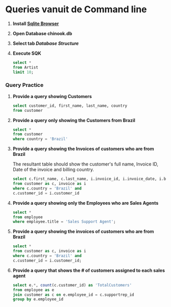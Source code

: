 # Queries vanuit de Command line

<ol>

<li>

**Install [Sqlite Browser](https://sqlitebrowser.org/dl/)** 

</li>

<li>

**Open Database chinook.db**

</li>

<li>

**Select tab <i>Database Structure</i>**

</li>

<li>

**Execute SQK**
```sql
select * 
from Artist 
limit 10;
```

</li>

</ol>

### Query Practice

<ol>

<li>

**Provide a query showing Customers**
```sql
select customer_id, first_name, last_name, country
from customer
```
</li>

<li>

**Provide a query only showing the Customers from Brazil**
```sql
select * 
from customer
where country = 'Brazil'
```

</li>

<li>

**Provide a query showing the Invoices of customers who are from Brazil**

The resultant table should show the customer's full name, Invoice ID, Date of the invoice and billing country.

```sql
select c.first_name, c.last_name, i.invoice_id, i.invoice_date, i.billing_country
from customer as c, invoice as i
where c.country = 'Brazil' and
c.customer_id = i.customer_id
```

</li>

<li>

**Provide a query showing only the Employees who are Sales Agents**
```sql
select * 
from employee
where employee.title = 'Sales Support Agent';
```
</li>

<li>

**Provide a query showing the invoices of customers who are from Brazil**
```sql
select *
from customer as c, invoice as i
where c.country = 'Brazil' and
c.customer_id = i.customer_id;
```
</li>

<li>

**Provide a query that shows the # of customers assigned to each sales agent**
```sql
select e.*, count(c.customer_id) as 'TotalCustomers'
from employee as e
join customer as c on e.employee_id = c.supportrep_id
group by e.employee_id
```

</li>
	
</ol>	
